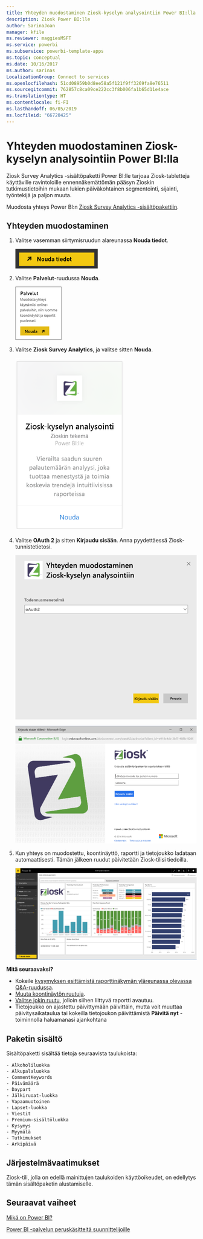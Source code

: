 ```yaml
---
title: Yhteyden muodostaminen Ziosk-kyselyn analysointiin Power BI:lla
description: Ziosk Power BI:lle
author: SarinaJoan
manager: kfile
ms.reviewer: maggiesMSFT
ms.service: powerbi
ms.subservice: powerbi-template-apps
ms.topic: conceptual
ms.date: 10/16/2017
ms.author: sarinas
LocalizationGroup: Connect to services
ms.openlocfilehash: 51cd08959b0d8ee58a5f121f9ff3269fa8e76511
ms.sourcegitcommit: 762857c8ca09ce222cc3f8b006fa1b65d11e4ace
ms.translationtype: HT
ms.contentlocale: fi-FI
ms.lasthandoff: 06/05/2019
ms.locfileid: "66720425"
---
```

# <a name="connect-to-ziosk-survey-analytics-with-power-bi"></a>Yhteyden muodostaminen Ziosk-kyselyn analysointiin Power BI:lla
Ziosk Survey Analytics -sisältöpaketti Power BI:lle tarjoaa Ziosk-tabletteja käyttäville ravintoloille ennennäkemättömän pääsyn Zioskin tutkimustietoihin mukaan lukien päiväkohtainen segmentointi, sijainti, työntekijä ja paljon muuta.

Muodosta yhteys Power BI:n [Ziosk Survey Analytics -sisältöpakettiin](https://app.powerbi.com/getdata/services/ziosk-survey-analytics).

## <a name="how-to-connect"></a>Yhteyden muodostaminen
1. Valitse vasemman siirtymisruudun alareunassa **Nouda tiedot**.  
   
    ![](media/service-connect-to-ziosk/getdata.png)
2. Valitse **Palvelut**-ruudussa **Nouda**.  
   
    ![](media/service-connect-to-ziosk/services.png)
3. Valitse **Ziosk Survey Analytics**, ja valitse sitten **Nouda**.  
   
    ![](media/service-connect-to-ziosk/ziosk.png)
4. Valitse **OAuth 2** ja sitten **Kirjaudu sisään**. Anna pyydettäessä Ziosk-tunnistetietosi.
   
    ![](media/service-connect-to-ziosk/creds.png)
   
    ![](media/service-connect-to-ziosk/creds2.png)
5. Kun yhteys on muodostettu, koontinäyttö, raportti ja tietojoukko ladataan automaattisesti. Tämän jälkeen ruudut päivitetään Ziosk-tilisi tiedoilla.
   
    ![](media/service-connect-to-ziosk/dashboard.png)

**Mitä seuraavaksi?**

* Kokeile [kysymyksen esittämistä raporttinäkymän yläreunassa olevassa Q&A-ruudussa](consumer/end-user-q-and-a.md).
* [Muuta koontinäytön ruutuja](service-dashboard-edit-tile.md).
* [Valitse jokin ruutu](consumer/end-user-tiles.md), jolloin siihen liittyvä raportti avautuu.
* Tietojoukko on ajastettu päivittymään päivittäin, mutta voit muuttaa päivitysaikataulua tai kokeilla tietojoukon päivittämistä **Päivitä nyt** -toiminnolla haluamanasi ajankohtana

## <a name="whats-included"></a>Paketin sisältö
Sisältöpaketti sisältää tietoja seuraavista taulukoista:  

    - Alkoholiluokka  
    - Alkupalaluokka  
    - CommentKeywords  
    - Päivämäärä  
    - Daypart  
    - Jälkiruoat-luokka  
    - Vapaamuotoinen  
    - Lapset-luokka  
    - Viestit  
    - Premium-sisältöluokka  
    - Kysymys  
    - Myymälä  
    - Tutkimukset  
    - Arkipäivä  


## <a name="system-requirements"></a>Järjestelmävaatimukset
Ziosk-tili, jolla on edellä mainittujen taulukoiden käyttöoikeudet, on edellytys tämän sisältöpaketin alustamiselle.

## <a name="next-steps"></a>Seuraavat vaiheet
[Mikä on Power BI?](power-bi-overview.md)

[Power BI -palvelun peruskäsitteitä suunnittelijoille](service-basic-concepts.md)

